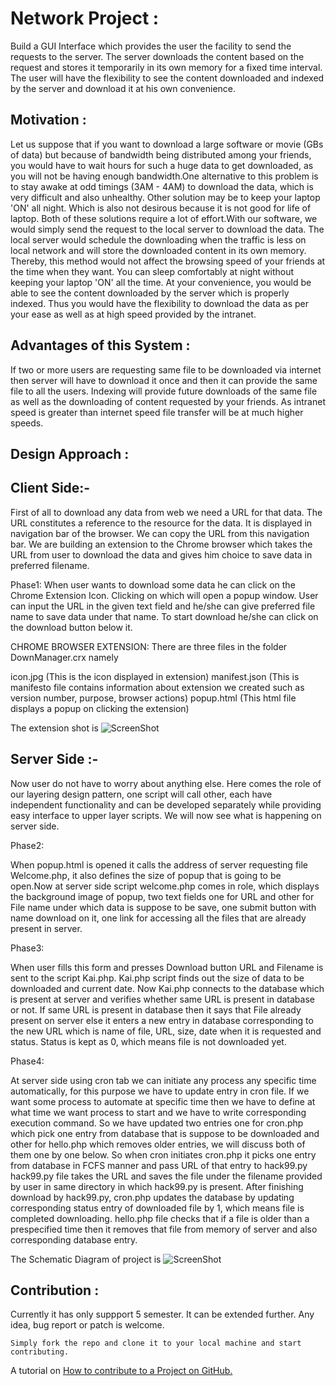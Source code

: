 Network Project :
========================

Build a GUI Interface which provides the user the facility to send the requests to the server. The server downloads the
content based on the request and stores it temporarily in its own memory for a fixed time interval. The user will have 
the flexibility to see the content downloaded and indexed by the server and download it at his own convenience. 

Motivation :
------------
Let us suppose that if you want to download a large software or movie (GBs of data) but because of bandwidth being
distributed among your friends, you would have to wait hours for such a huge data to get downloaded, as you will not be
having enough bandwidth.One alternative to this problem is to stay awake at odd timings (3AM - 4AM) to download the
data, which is very difficult and also unhealthy. Other solution may be to keep your laptop 'ON' all night. Which is
also not desirous because it is not good for life of laptop. Both of these solutions require a lot of effort.With our
software, we would simply send the request to the local server to download the data. The local server would schedule 
the downloading when the traffic is less on local network and will store the downloaded content in its own memory.
Thereby, this method would not affect the browsing speed of your friends at the time when they want. You can sleep 
comfortably at night without keeping your laptop 'ON' all the time. At your convenience, you would be able to see the
content downloaded by the server which is properly indexed. Thus you would have the flexibility to download the data as
per your ease as well as at high speed provided by the intranet.

Advantages of this System :
---------------------------
If two or more users are requesting same file to be downloaded via internet then server will have to download it once
and then it can provide the same file to all the users.
Indexing will provide future downloads of the same file as well as the downloading of content requested by your friends.
As intranet speed is greater than internet speed file transfer will be at much higher speeds.

Design Approach :
-----------------

Client Side:-
-------------

First of all to download any data from web we need a URL for that data. The URL constitutes a reference to the resource
for the data. It is displayed in navigation bar of the browser. We can copy the URL from this navigation bar. We are 
building an extension to the Chrome browser which takes the URL from user to download the data and gives him choice
to save data in preferred filename.

Phase1: When user wants to download some data he can click on the Chrome Extension Icon. Clicking on which will open a popup window. User can input the URL in the given text field and he/she can give preferred file name to save data under that name. To start download he/she can click on the download button below it.

CHROME BROWSER EXTENSION: There are three files in the folder DownManager.crx namely

icon.jpg (This is the icon displayed in extension)
manifest.json (This is manifesto file contains information about extension we created such as version number, purpose, browser actions)
popup.html (This html file displays a popup on clicking the extension)

The extension shot is ![ScreenShot](https://github.com/Narender14/Network-Project/master/chrome.jpeg)

Server Side :-
-------------


Now user do not have to worry about anything else. Here comes the role of our layering design pattern, one script will 
call other, each have independent functionality and can be developed separately while providing easy interface to upper
layer scripts. We will now see what is happening on server side.
 
Phase2: 

When popup.html is opened it calls the address of server requesting file Welcome.php, it also defines the size of popup
that is going to be open.Now at server side script welcome.php comes in role, which displays the background image of 
popup, two text fields one for URL and other for File name under which data is suppose to be save, one submit button with name download on it, one link for accessing all the files that are already present in server.

Phase3:

When user fills this form and presses Download button URL and Filename is sent to the script Kai.php.
Kai.php script finds out the size of data to be downloaded and current date.
Now Kai.php connects to the database which is present at server and verifies whether same URL is present in database or
not. If same URL is present in database then it says that File already present on server else it enters a new entry in database corresponding to the new URL which is name of file, URL, size, date when it is requested and status. Status is kept as 0, which means file is not downloaded yet. 

Phase4:

At server side using cron tab we can initiate any process any specific time automatically, for this purpose we have to
update entry in cron file. If we want some process to automate at specific time then we have to define at what time we
want process to start and we have to write corresponding execution command. So we have updated two entries one for
cron.php which pick one entry from database that is suppose to be downloaded and other for hello.php which removes older entries, we will discuss both of them one by one below.
So when cron initiates cron.php it picks one entry from database in FCFS manner and pass URL of that entry to hack99.py 
hack99.py file takes the URL and saves the file under the filename provided by user in same directory in which hack99.py is present.
After finishing download by hack99.py, cron.php updates the database by updating corresponding status entry of 
downloaded file by 1, which means file is completed downloading. hello.php file checks that if a file is older than a prespecified time then it removes that file from memory of server and also corresponding database entry.


The Schematic Diagram of project is ![ScreenShot](https://github.com/Narender14/Network-Project/master/complete.jpeg)

Contribution :
---------------

Currently it has only suppport 5 semester. It can be extended further. Any idea, bug report or patch is welcome.

    Simply fork the repo and clone it to your local machine and start contributing.

A tutorial on [How to contribute to a Project on GitHub.](http://www.lornajane.net/posts/2010/contributing-to-projects-on-github/)




